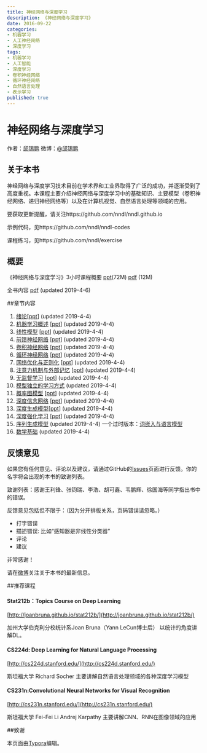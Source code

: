 ```yaml
---
title: 神经网络与深度学习
description: 《神经网络与深度学习》
date: 2016-09-22
categories:
- 机器学习
- 人工神经网络
- 深度学习
tags:
- 机器学习
- 人工智能
- 深度学习
- 卷积神经网络
- 循环神经网络
- 自然语言处理
- 表示学习
published: true
---
```

# 神经网络与深度学习
作者：[邱锡鹏](http://nlp.fudan.edu.cn/xpqiu)  微博：[@邱锡鹏](http://weibo.com/xpqiu)
## 关于本书

神经网络与深度学习技术目前在学术界和工业界取得了广泛的成功，并逐渐受到了高度重视。本课程主要介绍神经网络与深度学习中的基础知识、主要模型（卷积神经网络、递归神经网络等）以及在计算机视觉、自然语言处理等领域的应用。

要获取更新提醒，请关注https://github.com/nndl/nndl.github.io

示例代码，见https://github.com/nndl/nndl-codes

课程练习，见https://github.com/nndl/exercise

## 概要

《神经网络与深度学习》3小时课程概要  [ppt](./ppt/神经网络与深度学习-3小时.pptx)(72M)   [pdf](./ppt/神经网络与深度学习-3小时.pdf) (12M) 

全书内容 [pdf](nndl-book.pdf) (updated 2019-4-6)

##章节内容

1. [绪论](chap-绪论.pdf)[[ppt](./ppt/chap-绪论.pptx)] (updated 2019-4-4)
2. [机器学习概述](chap-机器学习概述.pdf)  [[ppt](./ppt/chap-机器学习概述.pptx)] (updated 2019-4-4)
3. [线性模型](chap-线性模型.pdf) [[ppt](./ppt/chap-线性模型.pptx)]  (updated 2019-4-4)
4. [前馈神经网络](chap-前馈神经网络.pdf) [[ppt](./ppt/chap-前馈神经网络.pptx)] (updated 2019-4-4)
5. [卷积神经网络](chap-卷积神经网络.pdf) [[ppt](./ppt/chap-卷积神经网络.pptx)]  (updated 2019-4-4)
6. [循环神经网络](chap-循环神经网络.pdf) [[ppt](./ppt/chap-循环神经网络.pptx)]   (updated 2019-4-4)
7. [网络优化与正则化](chap-网络优化与正则化.pdf)  [[ppt](./ppt/chap-网络优化与正则化.pptx)]  (updated 2019-4-4)
8. [注意力机制与外部记忆](chap-注意力机制与外部记忆.pdf) [[ppt](./ppt/chap-注意力机制与外部记忆.pptx)]  (updated 2019-4-4)
9. [无监督学习](chap-无监督学习.pdf) [[ppt](./ppt/chap-无监督学习.pptx)] (updated 2019-4-4)
10. [模型独立的学习方式](chap-模型独立的学习方式.pdf) (updated 2019-4-4)
11. [概率图模型](chap-概率图模型.pdf) [[ppt](./ppt/chap-概率图模型.pptx)] (updated 2019-4-4)
12. [深度信念网络](chap-深度信念网络.pdf) [[ppt](./ppt/chap-深度信念网络.pptx)] (updated 2019-4-4)
13. [深度生成模型](chap-深度生成模型.pdf)[[ppt](./ppt/chap-深度生成模型.pptx)] (updated 2019-4-4)
14. [深度强化学习](chap-深度强化学习.pdf)  [[ppt](./ppt/chap-深度强化学习.pptx)] (updated 2019-4-4)
15. [序列生成模型](chap-序列生成模型.pdf)   (updated 2019-4-4)  一个过时版本：[词嵌入与语言模型](chap-语言模型与词嵌入.pdf)
16. [数学基础](chap-数学基础.pdf)   (updated 2019-4-4)


## 反馈意见

如果您有任何意见、评论以及建议，请通过GitHub的[Issues](https://github.com/nndl/nndl.github.io/issues)页面进行反馈。你的名字将会出现的本书的致谢列表。

致谢列表：感谢王利锋、张钧瑞、李浩、胡可鑫、韦鹏辉、徐国海等同学指出书中的错误。

反馈意见包括但不限于：（因为分开排版关系，页码错误请忽略。）

* 打字错误
* 描述错误: 比如“感知器是非线性分类器”
* 评论
* 建议

非常感谢！

请在[微博](http://weibo.com/xpqiu/home?wvr=5)关注关于本书的最新信息。



##推荐课程

#### Stat212b：Topics Course on Deep Learning

[http://joanbruna.github.io/stat212b/](http://joanbruna.github.io/stat212b/)

加州大学伯克利分校统计系Joan Bruna（Yann LeCun博士后）
 以统计的角度讲解DL。

#### CS224d: Deep Learning for Natural Language Processing

[http://cs224d.stanford.edu/](http://cs224d.stanford.edu/)

斯坦福大学 Richard Socher
 主要讲解自然语言处理领域的各种深度学习模型

#### CS231n:Convolutional Neural Networks for Visual Recognition

[http://cs231n.stanford.edu/](http://cs231n.stanford.edu/)

斯坦福大学 Fei-Fei Li Andrej Karpathy
 主要讲解CNN、RNN在图像领域的应用



##致谢

本页面由[Typora](http://www.typora.io/)编辑。

